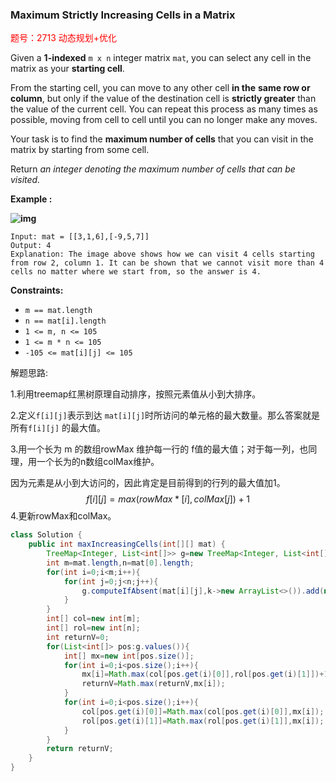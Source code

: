 ### Maximum Strictly Increasing Cells in a Matrix

<font color='red'>题号：2713 动态规划+优化</font>

Given a **1-indexed** `m x n` integer matrix `mat`, you can select any cell in the matrix as your **starting cell**.

From the starting cell, you can move to any other cell **in the** **same row or column**, but only if the value of the destination cell is **strictly greater** than the value of the current cell. You can repeat this process as many times as possible, moving from cell to cell until you can no longer make any moves.

Your task is to find the **maximum number of cells** that you can visit in the matrix by starting from some cell.

Return *an integer denoting the maximum number of cells that can be visited.*

 

**Example :**

**![img](https://assets.leetcode.com/uploads/2023/04/23/diag4drawio.png)**

```
Input: mat = [[3,1,6],[-9,5,7]]
Output: 4
Explanation: The image above shows how we can visit 4 cells starting from row 2, column 1. It can be shown that we cannot visit more than 4 cells no matter where we start from, so the answer is 4. 
```

**Constraints:**

- `m == mat.length `
- `n == mat[i].length `
- `1 <= m, n <= 105`
- `1 <= m * n <= 105`
- `-105 <= mat[i][j] <= 105`



解题思路:

1.利用treemap红黑树原理自动排序，按照元素值从小到大排序。

2.定义`f[i][j]`表示到达  `mat[i][j]`时所访问的单元格的最大数量。那么答案就是所有`f[i][j]` 的最大值。

3.用一个长为 m 的数组rowMax 维护每一行的 f值的最大值；对于每一列，也同理，用一个长为的n数组colMax维护。

因为元素是从小到大访问的，因此肯定是目前得到的行列的最大值加1。
$$
f[i][j]=max(rowMax*[i],colMax[j])+1
$$
4.更新rowMax和colMax。

```java
class Solution {
    public int maxIncreasingCells(int[][] mat) {
        TreeMap<Integer, List<int[]>> g=new TreeMap<Integer, List<int[]>>();
        int m=mat.length,n=mat[0].length;
        for(int i=0;i<m;i++){
            for(int j=0;j<n;j++){
                g.computeIfAbsent(mat[i][j],k->new ArrayList<>()).add(new int[]{i,j});
            }
        }
        int[] col=new int[m];
        int[] rol=new int[n];
        int returnV=0;
        for(List<int[]> pos:g.values()){
            int[] mx=new int[pos.size()];
            for(int i=0;i<pos.size();i++){
                mx[i]=Math.max(col[pos.get(i)[0]],rol[pos.get(i)[1]])+1;
                returnV=Math.max(returnV,mx[i]);
            }
            for(int i=0;i<pos.size();i++){
                col[pos.get(i)[0]]=Math.max(col[pos.get(i)[0]],mx[i]);
                rol[pos.get(i)[1]]=Math.max(rol[pos.get(i)[1]],mx[i]);
            }
        }
        return returnV;
    }
}
```


